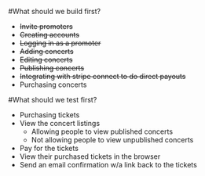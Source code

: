 #What should we build first?

- ~~Invite promoters~~
- ~~Creating accounts~~
- ~~Logging in as a promoter~~
- ~~Adding concerts~~
- ~~Editing concerts~~
- ~~Publishing concerts~~
- ~~Integrating with stripe connect to do direct payouts~~
- Purchasing concerts

#What should we test first?
- Purchasing tickets
- View the concert listings
  + Allowing people to view published concerts
  + Not allowing people to view unpublished concerts
- Pay for the tickets
- View their purchased tickets in the browser
- Send an email confirmation w/a link back to the tickets
